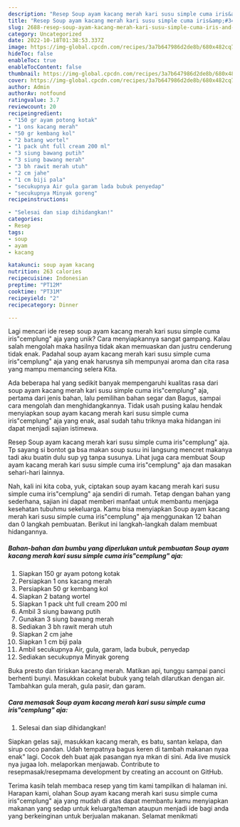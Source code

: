 ```yaml
---
description: "Resep Soup ayam kacang merah kari susu simple cuma iris&amp;#34;cemplung&amp;#34; aja yang Bisa Manjain Lidah"
title: "Resep Soup ayam kacang merah kari susu simple cuma iris&amp;#34;cemplung&amp;#34; aja yang Bisa Manjain Lidah"
slug: 2688-resep-soup-ayam-kacang-merah-kari-susu-simple-cuma-iris-and-34-cemplung-and-34-aja-yang-bisa-manjain-lidah
category: Uncategorized
date: 2022-10-18T01:38:53.337Z
image: https://img-global.cpcdn.com/recipes/3a7b647986d2de8b/680x482cq70/soup-ayam-kacang-merah-kari-susu-simple-cuma-iriscemplung-aja-foto-resep-utama.jpg
hideToc: false
enableToc: true
enableTocContent: false
thumbnail: https://img-global.cpcdn.com/recipes/3a7b647986d2de8b/680x482cq70/soup-ayam-kacang-merah-kari-susu-simple-cuma-iriscemplung-aja-foto-resep-utama.jpg
cover: https://img-global.cpcdn.com/recipes/3a7b647986d2de8b/680x482cq70/soup-ayam-kacang-merah-kari-susu-simple-cuma-iriscemplung-aja-foto-resep-utama.jpg
author: Admin
authorAv: notfound
ratingvalue: 3.7
reviewcount: 20
recipeingredient:
- "150 gr ayam potong kotak"
- "1 ons kacang merah"
- "50 gr kembang kol"
- "2 batang wortel"
- "1 pack uht full cream 200 ml"
- "3 siung bawang putih"
- "3 siung bawang merah"
- "3 bh rawit merah utuh"
- "2 cm jahe"
- "1 cm biji pala"
- "secukupnya Air gula garam lada bubuk penyedap"
- "secukupnya Minyak goreng"
recipeinstructions:

- "Selesai dan siap dihidangkan!"
categories:
- Resep
tags:
- soup
- ayam
- kacang

katakunci: soup ayam kacang 
nutrition: 263 calories
recipecuisine: Indonesian
preptime: "PT12M"
cooktime: "PT31M"
recipeyield: "2"
recipecategory: Dinner

---
```





Lagi mencari ide resep soup ayam kacang merah kari susu simple cuma iris&#34;cemplung&#34; aja yang unik? Cara menyiapkannya sangat gampang. Kalau salah mengolah maka hasilnya tidak akan memuaskan dan justru cenderung tidak enak. Padahal soup ayam kacang merah kari susu simple cuma iris&#34;cemplung&#34; aja yang enak harusnya sih mempunyai aroma dan cita rasa yang mampu memancing selera Kita.





Ada beberapa hal yang sedikit banyak mempengaruhi kualitas rasa dari soup ayam kacang merah kari susu simple cuma iris&#34;cemplung&#34; aja, pertama dari jenis bahan, lalu pemilihan bahan segar dan Bagus, sampai cara mengolah dan menghidangkannya. Tidak usah pusing kalau hendak menyiapkan soup ayam kacang merah kari susu simple cuma iris&#34;cemplung&#34; aja yang enak,      asal sudah tahu triknya maka hidangan ini dapat menjadi sajian istimewa.














Resep Soup ayam kacang merah kari susu simple cuma iris&#34;cemplung&#34; aja. Tp sayang si bontot ga bsa makan soup susu ini langsung mencret makanya tadi aku buatin dulu sup yg tanpa susunya. Lihat juga cara membuat Soup ayam kacang merah kari susu simple cuma iris&#34;cemplung&#34; aja dan masakan sehari-hari lainnya.






Nah, kali ini kita coba, yuk, ciptakan soup ayam kacang merah kari susu simple cuma iris&#34;cemplung&#34; aja sendiri di rumah. Tetap dengan bahan yang sederhana, sajian ini dapat memberi manfaat untuk membantu menjaga kesehatan tubuhmu sekeluarga. Kamu bisa menyiapkan Soup ayam kacang merah kari susu simple cuma iris&#34;cemplung&#34; aja menggunakan 12 bahan dan 0 langkah pembuatan. Berikut ini langkah-langkah dalam membuat hidangannya.

<!--inarticleads1-->

##### Bahan-bahan dan bumbu yang diperlukan untuk pembuatan Soup ayam kacang merah kari susu simple cuma iris&#34;cemplung&#34; aja:

1. Siapkan 150 gr ayam potong kotak
1. Persiapkan 1 ons kacang merah
1. Persiapkan 50 gr kembang kol
1. Siapkan 2 batang wortel
1. Siapkan 1 pack uht full cream 200 ml
1. Ambil 3 siung bawang putih
1. Gunakan 3 siung bawang merah
1. Sediakan 3 bh rawit merah utuh
1. Siapkan 2 cm jahe
1. Siapkan 1 cm biji pala
1. Ambil secukupnya Air, gula, garam, lada bubuk, penyedap
1. Sediakan secukupnya Minyak goreng


Buka presto dan tiriskan kacang merah. Matikan api, tunggu sampai panci berhenti bunyi. Masukkan cokelat bubuk yang telah dilarutkan dengan air. Tambahkan gula merah, gula pasir, dan garam. 

<!--inarticleads2-->

##### Cara memasak Soup ayam kacang merah kari susu simple cuma iris&#34;cemplung&#34; aja:


1. Selesai dan siap dihidangkan!

Siapkan gelas saji, masukkan kacang merah, es batu, santan kelapa, dan sirup coco pandan. Udah tempatnya bagus keren di tambah makanan nyaa enak&#34; lagi. Cocok deh buat ajak pasangan nya mkan di sini. Ada live musick nya jugaa loh. melaporkan menjawab. Contribute to resepmasak/resepmama development by creating an account on GitHub. 

Terima kasih telah membaca resep yang tim kami tampilkan di halaman ini. Harapan kami, olahan Soup ayam kacang merah kari susu simple cuma iris&#34;cemplung&#34; aja yang mudah di atas dapat membantu kamu menyiapkan makanan yang sedap untuk keluarga/teman ataupun menjadi ide bagi anda yang berkeinginan untuk berjualan makanan. Selamat menikmati
